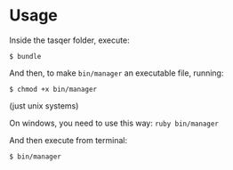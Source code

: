 # Usage
Inside the tasqer folder, execute:

    $ bundle

And then, to make ```bin/manager``` an executable file, running:

    $ chmod +x bin/manager

(just unix systems)

On windows, you need to use this way: ```ruby bin/manager```

And then execute from terminal:

    $ bin/manager